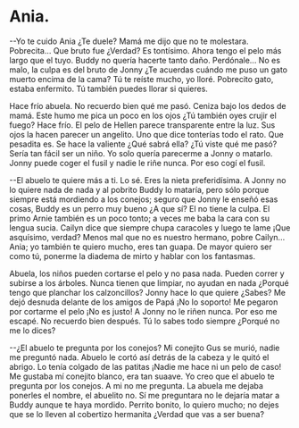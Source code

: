 # Ania.

--Yo te cuido Ania ¿Te duele? Mamá me dijo que no te molestara. Pobrecita... Que bruto fue ¿Verdad? Es tontísimo. Ahora tengo el pelo más largo que el tuyo. Buddy no quería hacerte tanto daño. Perdónale... No es malo, la culpa es del bruto de Jonny ¿Te acuerdas cuándo me puso un gato muerto encima de la cama? Tú te reíste mucho, yo lloré. Pobrecito gato, estaba enfermito. Tú también puedes llorar si quieres.

Hace frío abuela. No recuerdo bien qué me pasó. Ceniza bajo los dedos de mamá. Este humo me pica un poco en los ojos ¿Tú también oyes crujir el fuego? Hace frío. El pelo de Hellen parece transparente entre la luz. Sus ojos la hacen parecer un angelito. Uno que dice tonterías todo el rato. Que pesadita es. Se hace la valiente ¿Qué sabrá ella? ¿Tú viste qué me pasó? Sería tan fácil ser un niño. Yo solo quería parecerme a Jonny o matarlo. Jonny puede coger el fusil y nadie le riñe nunca. Por eso cogí el fusil.

--El abuelo te quiere más a ti. Lo sé. Eres la nieta preferidísima. A Jonny no lo quiere nada de nada y al pobrito Buddy lo mataría, pero sólo porque siempre está mordiendo a los conejos; seguro que Jonny le enseñó esas cosas, Buddy es un perro muy bueno ¿A que sí? El no tiene la culpa. El primo Arnie también es un poco tonto; a veces me baba la cara con su lengua sucia. Cailyn dice que siempre chupa caracoles y luego te lame ¡Que asquísimo, verdad? Menos mal que no es nuestro hermano, pobre Cailyn... Ania; yo también te quiero mucho, eres tan guapa. De mayor quiero ser como tú, ponerme la diadema de mirto y hablar con los fantasmas. 

Abuela, los niños pueden cortarse el pelo y no pasa nada. Pueden correr y subirse a los árboles. Nunca tienen que limpiar, no ayudan en nada ¿Porqué tengo que planchar los calzoncillos? Jonny hace lo que quiere ¿Sabes? Me dejó desnuda delante de los amigos de Papá ¡No lo soporto! Me pegaron por cortarme el pelo ¡No es justo! A Jonny no le riñen nunca. Por eso me escapé. No recuerdo bien después. Tú lo sabes todo siempre ¿Porqué no me lo dices? 

--¿El abuelo te pregunta por los conejos? Mi conejito Gus se murió, nadie me preguntó nada. Abuelo le cortó así detrás de la cabeza y le quitó el abrigo. Lo tenía colgado de las patitas ¡Nadie me hace ni un pelo de caso! Me gustaba mí conejito blanco, era tan suaave. Yo creo que el abuelo te pregunta por los conejos. A mi no me pregunta. La abuela me dejaba ponerles el nombre, el abuelito no. Sí me preguntara no le dejaría matar a Buddy aunque te haya mordido. Perrito bonito, lo quiero mucho; no dejes que se lo lleven al cobertizo hermanita ¿Verdad que vas a ser buena?
